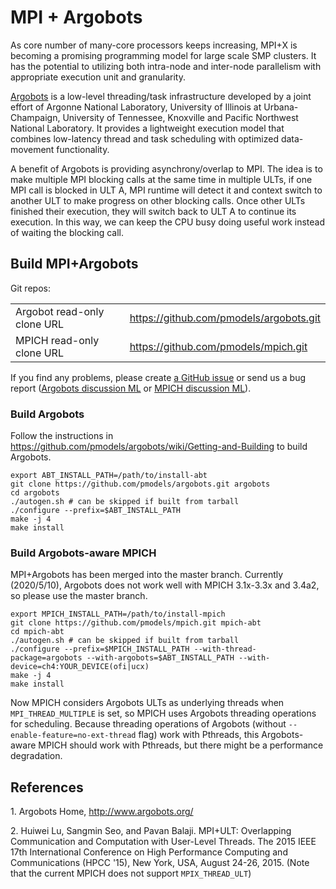 # MPI + Argobots

As core number of many-core processors keeps increasing, MPI+X is
becoming a promising programming model for large scale SMP clusters. It
has the potential to utilizing both intra-node and inter-node
parallelism with appropriate execution unit and granularity.

[Argobots](http://www.argobots.org/)
is a low-level threading/task infrastructure developed by a joint effort
of Argonne National Laboratory, University of Illinois at Urbana-Champaign,
University of Tennessee, Knoxville and Pacific Northwest National Laboratory.
It provides a lightweight execution model that combines low-latency thread
and task scheduling with optimized data-movement functionality.

A benefit of Argobots is providing asynchrony/overlap to MPI. The idea
is to make multiple MPI blocking calls at the same time in multiple
ULTs, if one MPI call is blocked in ULT A, MPI runtime will detect it
and context switch to another ULT to make progress on other blocking
calls. Once other ULTs finished their execution, they will switch back
to ULT A to continue its execution. In this way, we can keep the CPU
busy doing useful work instead of waiting the blocking call.

## Build MPI+Argobots

Git repos:

|                             |                                           |
| --------------------------- | ----------------------------------------- |
| Argobot read-only clone URL | <https://github.com/pmodels/argobots.git> |
| MPICH read-only clone URL   | <https://github.com/pmodels/mpich.git>    |

If you find any problems, please create
[a GitHub issue](https://github.com/pmodels/mpich/issues)
or send us a bug report
([Argobots discussion ML](mailto:discuss@argobots.org)
or
[MPICH discussion ML](mailto:discuss@mpich.org)).

### Build Argobots

Follow the instructions in
<https://github.com/pmodels/argobots/wiki/Getting-and-Building> to build
Argobots.

```
export ABT_INSTALL_PATH=/path/to/install-abt
git clone https://github.com/pmodels/argobots.git argobots
cd argobots
./autogen.sh # can be skipped if built from tarball
./configure --prefix=$ABT_INSTALL_PATH
make -j 4
make install
```

### Build Argobots-aware MPICH

MPI+Argobots has been merged into the master branch. Currently
(2020/5/10), Argobots does not work well with MPICH 3.1x-3.3x and 3.4a2,
so please use the master branch.

```
export MPICH_INSTALL_PATH=/path/to/install-mpich
git clone https://github.com/pmodels/mpich.git mpich-abt
cd mpich-abt
./autogen.sh # can be skipped if built from tarball
./configure --prefix=$MPICH_INSTALL_PATH --with-thread-package=argobots --with-argobots=$ABT_INSTALL_PATH --with-device=ch4:YOUR_DEVICE(ofi|ucx)
make -j 4
make install
```

Now MPICH considers Argobots ULTs as underlying threads when
`MPI_THREAD_MULTIPLE` is set, so MPICH uses Argobots threading
operations for scheduling. Because threading operations of Argobots
(without `--enable-feature=no-ext-thread` flag) work with Pthreads, this
Argobots-aware MPICH should work with Pthreads, but there might be a
performance degradation.

## References

1\. Argobots Home, <http://www.argobots.org/>

2\. Huiwei Lu, Sangmin Seo, and Pavan Balaji. MPI+ULT: Overlapping
Communication and Computation with User-Level Threads. The 2015 IEEE
17th International Conference on High Performance Computing and
Communications (HPCC '15), New York, USA, August 24-26, 2015. (Note that
the current MPICH does not support `MPIX_THREAD_ULT`)
